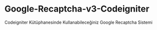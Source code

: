 # Google-Recaptcha-v3-Codeigniter
Codeigniter Kütüphanesinde Kullanabileceğiniz Google Recaptcha Sistemi

